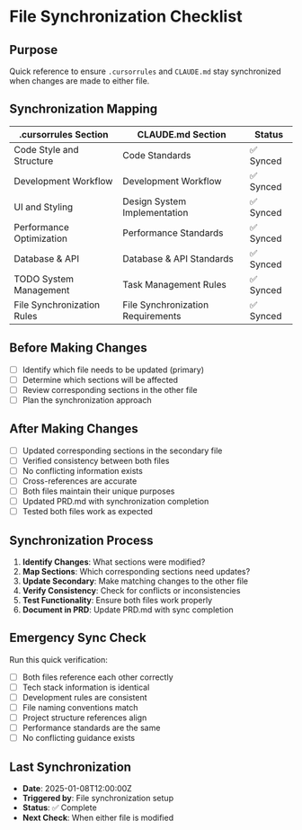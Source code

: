 # File Synchronization Checklist

## Purpose
Quick reference to ensure `.cursorrules` and `CLAUDE.md` stay synchronized when changes are made to either file.

## Synchronization Mapping

| .cursorrules Section | CLAUDE.md Section | Status |
|---------------------|-------------------|---------|
| Code Style and Structure | Code Standards | ✅ Synced |
| Development Workflow | Development Workflow | ✅ Synced |
| UI and Styling | Design System Implementation | ✅ Synced |
| Performance Optimization | Performance Standards | ✅ Synced |
| Database & API | Database & API Standards | ✅ Synced |
| TODO System Management | Task Management Rules | ✅ Synced |
| File Synchronization Rules | File Synchronization Requirements | ✅ Synced |

## Before Making Changes

- [ ] Identify which file needs to be updated (primary)
- [ ] Determine which sections will be affected
- [ ] Review corresponding sections in the other file
- [ ] Plan the synchronization approach

## After Making Changes

- [ ] Updated corresponding sections in the secondary file
- [ ] Verified consistency between both files
- [ ] No conflicting information exists
- [ ] Cross-references are accurate
- [ ] Both files maintain their unique purposes
- [ ] Updated PRD.md with synchronization completion
- [ ] Tested both files work as expected

## Synchronization Process

1. **Identify Changes**: What sections were modified?
2. **Map Sections**: Which corresponding sections need updates?
3. **Update Secondary**: Make matching changes to the other file
4. **Verify Consistency**: Check for conflicts or inconsistencies
5. **Test Functionality**: Ensure both files work properly
6. **Document in PRD**: Update PRD.md with sync completion

## Emergency Sync Check

Run this quick verification:
- [ ] Both files reference each other correctly
- [ ] Tech stack information is identical
- [ ] Development rules are consistent
- [ ] File naming conventions match
- [ ] Project structure references align
- [ ] Performance standards are the same
- [ ] No conflicting guidance exists

## Last Synchronization
- **Date**: 2025-01-08T12:00:00Z
- **Triggered by**: File synchronization setup
- **Status**: ✅ Complete
- **Next Check**: When either file is modified 